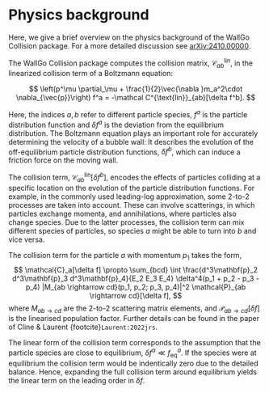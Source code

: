 # Physics background

Here, we give a brief overview on the physics background of the WallGo Collision package. For a more detailed discussion see [arXiv:2410.00000](https://arxiv.org/abs/2410.00000).

The WallGo Collision package computes the collision matrix, $\mathcal C^{\text{lin}}_{ab}$, in the linearized collision term of a Boltzmann equation:

$$
\left(p^\mu \partial_\mu + \frac{1}{2}\vec{\nabla }m_a^2\cdot \nabla_{\vec{p}}\right) f^a = -\mathcal C^{\text{lin}}_{ab}[\delta f^b].
$$

Here, the indices $a,b$ refer to different particle species, $f^a$ is the particle distribution function and $\delta f^a$ is the deviation from the equilibrium distribution.
The Boltzmann equation plays an important role for accurately determining the velocity of a bubble wall: It describes the evolution of the off-equilibrium particle distribution functions, $\delta f^b$, which can induce a friction force on the moving wall.

The collision term, $\mathcal C^{\text{lin}}_{ab}[\delta f^b]$, encodes the effects of particles colliding at a specific location on the evolution of the particle distribution functions. For example, in the commonly used leading-log approximation, some 2-to-2 processes are taken into account. These can involve scatterings, in which particles exchange momenta, and annihilations, where particles also change species. Due to the latter processes, the collision term can mix different species of particles, so species $a$ might be able to turn into $b$ and vice versa.

The collision term for the particle $a$ with momentum $p_1$ takes the form,
$$
\mathcal{C}_a[\delta f] \propto \sum_{bcd} \int \frac{d^3\mathbf{p}_2 d^3\mathbf{p}_3 d^3\mathbf{p}_4}{E_2 E_3 E_4} \delta^4(p_1 + p_2 - p_3 - p_4) |M_{ab \rightarrow cd}(p_1, p_2; p_3, p_4)|^2 \mathcal{P}_{ab \rightarrow cd}[\delta f],
$$
where $M_{ab\to cd}$ are the 2-to-2 scattering matrix elements, and $\mathcal{P}_{ab \rightarrow cd}[\delta f]$ is the linearised population factor. Further details can be found in the paper of Cline & Laurent {footcite}`Laurent:2022jrs`.

The linear form of the collision term corresponds to the assumption that the particle species are close to equilibrium, $\delta f^a \ll f_{\text{eq}}^a$. If the species were at equilibrium the collision term would be indentically zero due to the detailed balance. Hence, expanding the full collision term around equilibrium yields the linear term on the leading order in $\delta f$.

